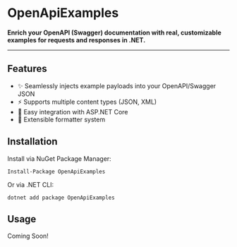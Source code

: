 # OpenApiExamples

**Enrich your OpenAPI (Swagger) documentation with real, customizable examples for requests and responses in .NET.**

---

## Features

- ✨ Seamlessly injects example payloads into your OpenAPI/Swagger JSON
- ⚡ Supports multiple content types (JSON, XML)
- 🧩 Easy integration with ASP.NET Core
- 🔌 Extensible formatter system

## Installation

Install via NuGet Package Manager:
```text
Install-Package OpenApiExamples
```

Or via .NET CLI:
```text
dotnet add package OpenApiExamples
```

## Usage

Coming Soon!
